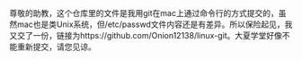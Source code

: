 尊敬的助教，这个仓库里的文件是我用git在mac上通过命令行的方式提交的，虽然mac也是类Unix系统，但/etc/passwd文件内容还是有差异。所以保险起见，我又交了一份，链接为https://github.com/Onion12138/linux-git。大夏学堂好像不能重新提交，请您见谅。
